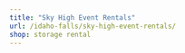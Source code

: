 ```yaml
---
title: "Sky High Event Rentals"
url: /idaho-falls/sky-high-event-rentals/
shop: storage rental
---
```

